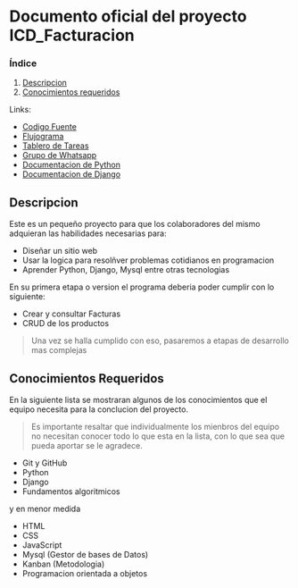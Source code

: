 # Documento oficial del proyecto ICD_Facturacion

### Índice
1. [Descripcion](#Descripcion)
2. [Conocimientos requeridos](#Conocimientos)

Links:

- [Codigo Fuente](https://github.com/joeljesusmota/ICD_Facturacion)
- [Flujograma](https://docs.google.com/document/d/1zNJ8kf0DNy_1mvT6EEOnGsfgEuK2OPKvPHoPXIAsdZY/edit?usp=sharing)
- [Tablero de Tareas](https://github.com/joeljesusmota/ICD_Facturacion/projects/1)
- [Grupo de Whatsapp](https://chat.whatsapp.com/B557JaF9xiQJbfMIqQqNo7)
- [Documentacion de Python](https://docs.python.org/3/)
- [Documentacion de Django](https://docs.djangoproject.com/es/3.0/)


<a name="Descripcion"></a>

## Descripcion
Este es un pequeño proyecto para que los colaboradores del mismo adquieran las habilidades necesarias para:

  - Diseñar un sitio web
  - Usar la logica para resolñver problemas cotidianos en programacion
  - Aprender Python, Django, Mysql entre otras tecnologias
  
En su primera etapa o version el programa deberia poder cumplir con lo siguiente:

  - Crear y consultar Facturas
  - CRUD de los productos
  
 > Una vez se halla cumplido con eso, pasaremos a etapas de desarrollo mas complejas

<a name="Conocimientos"></a>

## Conocimientos Requeridos

En la siguiente lista se mostraran algunos de los conocimientos que el equipo necesita para la conclucion del proyecto.
> Es importante resaltar que individualmente los mienbros del equipo no necesitan conocer todo lo que esta en la lista, con lo que sea que pueda aportar se le agradece.

- Git y GitHub
- Python
- Django
- Fundamentos algoritmicos

y en menor medida

- HTML
- CSS
- JavaScript
- Mysql (Gestor de bases de Datos)
- Kanban (Metodologia)
- Programacion orientada a objetos
